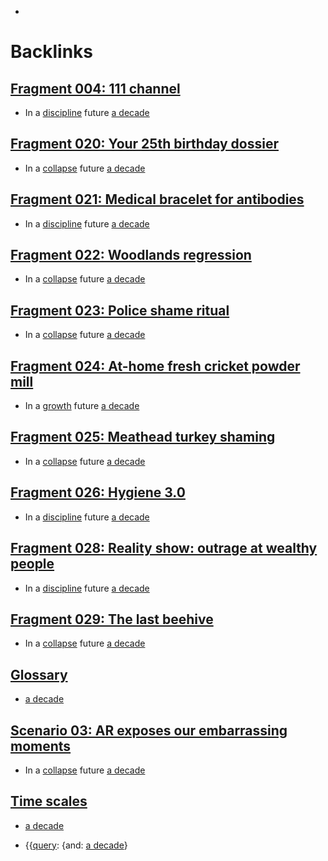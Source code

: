 - 

# Backlinks
## [Fragment 004: 111 channel](<Fragment 004: 111 channel.md>)
- In a [discipline](<discipline.md>) future [a decade](<a decade.md>)

## [Fragment 020: Your 25th birthday dossier](<Fragment 020: Your 25th birthday dossier.md>)
- In a [collapse](<collapse.md>) future [a decade](<a decade.md>)

## [Fragment 021: Medical bracelet for antibodies](<Fragment 021: Medical bracelet for antibodies.md>)
- In a [discipline](<discipline.md>) future [a decade](<a decade.md>)

## [Fragment 022: Woodlands regression](<Fragment 022: Woodlands regression.md>)
- In a [collapse](<collapse.md>) future [a decade](<a decade.md>)

## [Fragment 023: Police shame ritual](<Fragment 023: Police shame ritual.md>)
- In a [collapse](<collapse.md>) future [a decade](<a decade.md>)

## [Fragment 024: At-home fresh cricket powder mill](<Fragment 024: At-home fresh cricket powder mill.md>)
- In a [growth](<growth.md>) future [a decade](<a decade.md>)

## [Fragment 025: Meathead turkey shaming](<Fragment 025: Meathead turkey shaming.md>)
- In a [collapse](<collapse.md>) future [a decade](<a decade.md>)

## [Fragment 026: Hygiene 3.0](<Fragment 026: Hygiene 3.0.md>)
- In a [discipline](<discipline.md>) future [a decade](<a decade.md>)

## [Fragment 028: Reality show: outrage at wealthy people](<Fragment 028: Reality show: outrage at wealthy people.md>)
- In a [discipline](<discipline.md>) future [a decade](<a decade.md>)

## [Fragment 029: The last beehive](<Fragment 029: The last beehive.md>)
- In a [collapse](<collapse.md>) future [a decade](<a decade.md>)

## [Glossary](<Glossary.md>)
- [a decade](<a decade.md>)

## [Scenario 03: AR exposes our embarrassing moments ](<Scenario 03: AR exposes our embarrassing moments .md>)
- In a [collapse](<collapse.md>) future [a decade](<a decade.md>)

## [Time scales](<Time scales.md>)
- [a decade](<a decade.md>)

- {{[query](<query.md>): {and: [a decade](<a decade.md>)}

